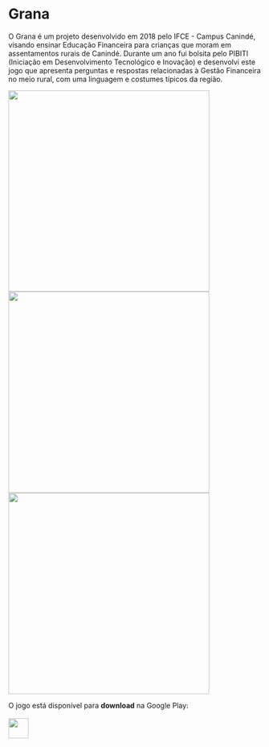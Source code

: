 # Grana
O Grana é um projeto desenvolvido em 2018 pelo IFCE - Campus Canindé, visando ensinar Educação Financeira para crianças que moram em assentamentos rurais de Canindé. Durante um ano fui bolsita pelo PIBITI (Iniciação em Desenvolvimento Tecnológico e Inovação) e desenvolvi este jogo que apresenta perguntas e respostas relacionadas à Gestão Financeira no meio rural, com uma linguagem e costumes típicos da região.  


<img src="https://play-lh.googleusercontent.com/-cRC6o8P4soqw5Q8a1Qhr8ee0Pljf0zTaYM6L-Q82zucp4QE4IYKChmjKYpIIFwdoQ=w1294-h669-rw" height="400"> <img src="https://play-lh.googleusercontent.com/zhelFLglSJ9noDtzGKrean-PDifiNW9BEvfriGBNxZ_zuCZRsVePh_6s0pF8UHumyyo=w1294-h669-rw" height="400"> <img src="https://play-lh.googleusercontent.com/9Th92Wq0krLUhmnWnSswTLlVRI-ZGA4kJPtfgkO3-UFYjx-dFhqBca-BHttuPbkvzOU=w1294-h669-rw" height="400"> 

O jogo está disponível para **download** na Google Play:
<br><br>
<a href="https://play.google.com/store/apps/details?id=org.godotengine.granabeta&hl=pt_BR" target="_blanck">
   <img src="https://www.gstatic.com/android/market_images/web/play_prism_hlock_2x.png" height="40">
</a>
